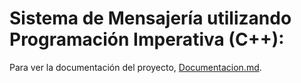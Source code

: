 # Sistema de Mensajería utilizando Programación Imperativa (C++):

Para ver la documentación del proyecto, [Documentacion.md](Documentacion/Documentacion.pdf).
